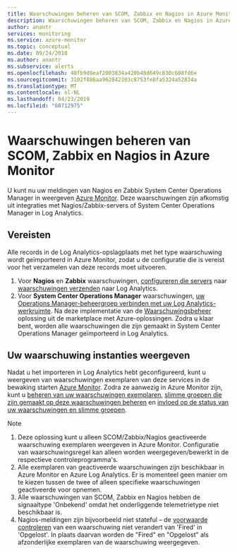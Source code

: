 ```yaml
---
title: Waarschuwingen beheren van SCOM, Zabbix en Nagios in Azure Monitor
description: Waarschuwingen beheren van SCOM, Zabbix en Nagios in Azure Monitor
author: anantr
services: monitoring
ms.service: azure-monitor
ms.topic: conceptual
ms.date: 09/24/2018
ms.author: anantr
ms.subservice: alerts
ms.openlocfilehash: 48fb9d8eaf2003834a420b48d649c830c608fd6e
ms.sourcegitcommit: 3102f886aa962842303c8753fe8fa5324a52834a
ms.translationtype: MT
ms.contentlocale: nl-NL
ms.lasthandoff: 04/23/2019
ms.locfileid: "60712975"
---
```

# <a name="manage-alerts-from-scom-zabbix-and-nagios-in-azure-monitor"></a>Waarschuwingen beheren van SCOM, Zabbix en Nagios in Azure Monitor

U kunt nu uw meldingen van Nagios en Zabbix System Center Operations Manager in weergeven [Azure Monitor](https://aka.ms/azure-alerts-overview). Deze waarschuwingen zijn afkomstig uit integraties met Nagios/Zabbix-servers of System Center Operations Manager in Log Analytics. 

## <a name="prerequisites"></a>Vereisten
Alle records in de Log Analytics-opslagplaats met het type waarschuwing wordt geïmporteerd in Azure Monitor, zodat u de configuratie die is vereist voor het verzamelen van deze records moet uitvoeren.
1. Voor **Nagios** en **Zabbix** waarschuwingen, [configureren die servers](https://docs.microsoft.com/azure/log-analytics/log-analytics-linux-agents) naar [waarschuwingen verzenden](https://docs.microsoft.com/azure/azure-monitor/platform/data-sources-alerts-nagios-zabbix?toc=%2Fazure%2Fazure-monitor%2Ftoc.json) naar Log Analytics.
1. Voor **System Center Operations Manager** waarschuwingen, [uw Operations Manager-beheergroep verbinden met uw Log Analytics-werkruimte](https://docs.microsoft.com/azure/log-analytics/log-analytics-om-agents). Na deze implementatie van de [Waarschuwingsbeheer](https://docs.microsoft.com/azure/azure-monitor/platform/alert-management-solution) oplossing uit de marketplace met Azure-oplossingen. Zodra u klaar bent, worden alle waarschuwingen die zijn gemaakt in System Center Operations Manager geïmporteerd in Log Analytics.

## <a name="view-your-alert-instances"></a>Uw waarschuwing instanties weergeven
Nadat u het importeren in Log Analytics hebt geconfigureerd, kunt u weergeven van waarschuwingen exemplaren van deze services in de bewaking starten [Azure Monitor](https://aka.ms/azure-alerts-overview). Zodra ze aanwezig in Azure Monitor zijn, kunt u [beheren van uw waarschuwingen exemplaren](https://aka.ms/managing-alert-instances), [slimme groepen die zijn gemaakt op deze waarschuwingen beheren](https://aka.ms/managing-smart-groups) en [invloed op de status van uw waarschuwingen en slimme groepen](https://aka.ms/managing-alert-smart-group-states).

> [!NOTE]
>  1. Deze oplossing kunt u alleen SCOM/Zabbix/Nagios geactiveerde waarschuwing exemplaren weergeven in Azure Monitor. Configuratie van waarschuwingsregel kan alleen worden weergegeven/bewerkt in de respectieve controleprogramma's. 
>  1. Alle exemplaren van geactiveerde waarschuwingen zijn beschikbaar in Azure Monitor en Azure Log Analytics. Er is momenteel geen manier om te kiezen tussen de twee of alleen specifieke waarschuwingen geactiveerde voor opnemen.
>  1. Alle waarschuwingen van SCOM, Zabbix en Nagios hebben de signaaltype 'Onbekend' omdat het onderliggende telemetrietype niet beschikbaar is.
>  1. Nagios-meldingen zijn bijvoorbeeld niet stateful – de [voorwaarde controleren](https://aka.ms/azure-alerts-overview) van een waarschuwing niet verandert van 'Fired' in 'Opgelost'. In plaats daarvan worden de "Fired" en "Opgelost" als afzonderlijke exemplaren van de waarschuwing weergegeven. 

